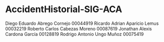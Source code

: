 # AccidentHistorial-SIG-ACA
Diego Eduardo Abrego Cornejo 00044919
Ricardo Adrian Aparicio Lemus 00032219
Roberto Carlos Cabezas Moreno 00087619
Jonathan Alexis Cardona García 00128819
Rodrigo Antonio Ungo Muñoz 00075419
